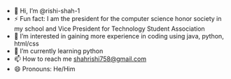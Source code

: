- 👋 Hi, I’m @rishi-shah-1
- ⚡ Fun fact: I am the president for the computer science honor society in my school and Vice President for Technology Student Association
- 👀 I’m interested in gaining more experience in coding using java, python, html/css 
- 🌱 I’m currently learning python 
- 📫 How to reach me shahrishi758@gmail.com
- 😄 Pronouns: He/Him
<!---
rishi-shah-1/rishi-shah-1 is a ✨ special ✨ repository because its `README.md` (this file) appears on your GitHub profile.
You can click the Preview link to take a look at your changes.
--->
